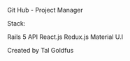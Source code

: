 Git Hub - Project Manager

Stack:

Rails 5 API
React.js
Redux.js
Material U.I


Created by Tal Goldfus
